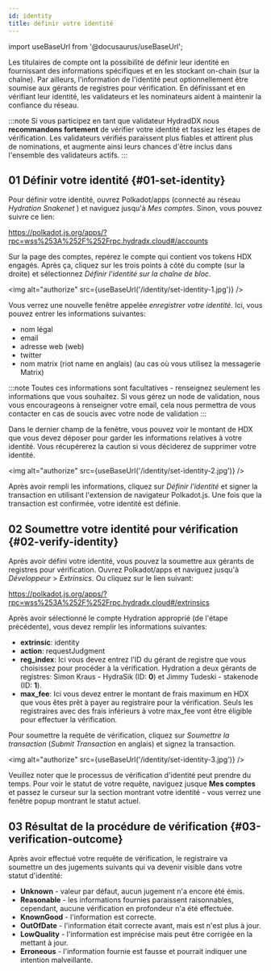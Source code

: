 ```yaml
---
id: identity
title: définir votre identité
---
```


import useBaseUrl from '@docusaurus/useBaseUrl';

Les titulaires de compte ont la possibilité de définir leur identité en fournissant des informations spécifiques et en les stockant on-chain (sur la chaîne). Par ailleurs, l'information de l'identité peut optionnellement être soumise aux gérants de registres pour vérification. En définissant et en vérifiant leur identité, les validateurs et les nominateurs aident à maintenir la confiance du réseau. 

:::note
Si vous participez en tant que validateur HydradDX nous **recommandons fortement** de vérifier votre identité et fassiez les étapes de vérification. Les validateurs vérifiés paraissent plus fiables et attirent plus de nominations, et augmente ainsi leurs chances d'être inclus dans l'ensemble des validateurs actifs.
:::

## 01 Définir votre identité {#01-set-identity}

Pour définir votre identité, ouvrez Polkadot/apps (connecté au réseau *Hydration Snakenet* ) et naviguez jusqu'à *Mes comptes*. Sinon, vous pouvez suivre ce lien:

https://polkadot.js.org/apps/?rpc=wss%253A%252F%252Frpc.hydradx.cloud#/accounts

Sur la page des comptes, repérez le compte qui contient vos tokens HDX engagés. Après ça, cliquez sur les trois points à côté du compte (sur la droite) et sélectionnez *Définir l'identité sur la chaîne de bloc*.

<img alt="authorize" src={useBaseUrl('/identity/set-identity-1.jpg')} />

Vous verrez une nouvelle fenêtre appelée *enregistrer votre identité*. Ici, vous pouvez entrer les informations suivantes:

* nom légal
* email
* adresse web (web)
* twitter
* nom matrix (riot name en anglais) (au cas où vous utilisez la messagerie Matrix)

:::note
Toutes ces informations sont facultatives - renseignez seulement les informations que vous souhaitez. Si vous gérez un node de validation, nous vous encourageons à renseigner votre email, cela nous permettra de vous contacter en cas de soucis avec votre node de validation
:::

Dans le dernier champ de la fenêtre, vous pouvez voir le montant de HDX que vous devez déposer pour garder les informations relatives à votre identité. Vous récupérerez la caution si vous déciderez de supprimer votre identité.

<img alt="authorize" src={useBaseUrl('/identity/set-identity-2.jpg')} />

Après avoir rempli les informations, cliquez sur *Définir l'identité* et signer la transaction en utilisant l'extension de navigateur Polkadot.js. Une fois que la transaction est confirmée, votre identité est définie.

## 02 Soumettre votre identité pour vérification {#02-verify-identity}

Après avoir défini votre identité, vous pouvez la soumettre aux gérants de registres pour vérification. Ouvrez Polkadot/apps et naviguez jusqu'à *Développeur* > *Extrinsics*. Ou cliquez sur le lien suivant:

https://polkadot.js.org/apps/?rpc=wss%253A%252F%252Frpc.hydradx.cloud#/extrinsics

Après avoir sélectionné le compte Hydration approprié (de l'étape précédente), vous devez remplir les informations suivantes:

* **extrinsic**: identity
* **action**: requestJudgment
* **reg_index**: Ici vous devez entrez l'ID du gérant de registre que vous choisissez pour procéder à la vérification. Hydration a deux gérants de registres: Simon Kraus - HydraSik (ID: **0**) et Jimmy Tudeski - stakenode (ID: **1**).
* **max_fee**: Ici vous devez entrer le montant de frais maximum en HDX  que vous êtes prêt à payer au registraire pour la vérification. Seuls les registraires avec des frais inférieurs à votre max_fee vont être éligible pour effectuer la vérification.

Pour soumettre la requête de vérification, cliquez sur *Soumettre la transaction* (*Submit Transaction* en anglais) et signez la transaction.

<img alt="authorize" src={useBaseUrl('/identity/set-identity-3.jpg')} />

Veuillez noter que le processus de vérification d'identité peut prendre du temps. Pour voir le statut de votre requête, naviguez jusque **Mes comptes** et passez le curseur sur la section montrant votre identité - vous verrez une fenêtre popup montrant le statut actuel.

## 03 Résultat de la procédure de vérification {#03-verification-outcome}

Après avoir effectué votre requête de vérification, le registraire va soumettre un des jugements suivants qui va devenir visible dans votre statut d'identité:

* **Unknown** - valeur par défaut, aucun jugement n'a encore été émis.
* **Reasonable** - les informations fournies paraissent raisonnables, cependant, aucune vérification en profondeur n'a été effectuée.
* **KnownGood** - l'information est correcte.
* **OutOfDate** - l'information était correcte avant, mais est n'est plus à jour.
* **LowQuality** - l'information est imprécise mais peut être corrigée en la mettant à jour.
* **Erroneous** - l'information fournie est fausse et pourrait indiquer une intention malveillante.
